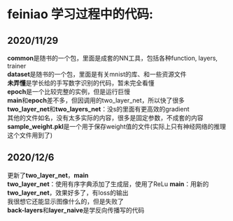 # feiniao  学习过程中的代码:  
## 2020/11/29
**common**是随书的一个包，里面是成套的NN工具，包括各种function, layers, trainer  
**dataset**是随书的一个包，里面是有关mnist的库、和一些资源文件  
**未弄懂**是学长给的手写数字识别的代码，暂未完全看懂  
**epoch**是一个比较完整的实例，但是运行巨慢  
**main**和**epoch**差不多，但因调用的two_layer_net，所以快了很多  
**two_layer_net**和**two_layers_net**：没s的里面有更高效的gradient  
其他的文件如名，没有太多实际的内容，很多是固定参数，不成套的内容  
**sample_weight.pkl**是一个用于保存weight值的文件(实际上只有神经网络的推理这个文件用到了)  
## 2020/12/6
更新了**two_layer_net**，**main**  
**two_layer_net**：使用有序字典添加了生成层，使用了ReLu
**main**：用新的**two_layer_net**，效果好多了，有loss的输出  
我很想它还能显示图像什么的，但是失败了  
**back-layers**和**layer_naive**是学反向传播写的代码
